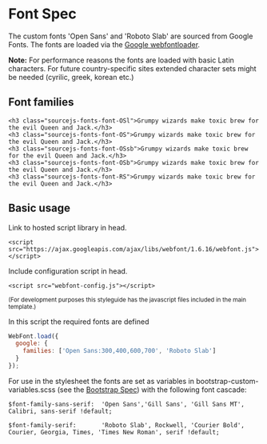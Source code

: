 # Font Spec

The custom fonts 'Open Sans' and 'Roboto Slab' are sourced from Google Fonts.
The fonts are loaded via the [Google webfontloader](https://github.com/typekit/webfontloader).

<b>Note:</b>
For performance reasons the fonts are loaded with basic Latin characters. For future country-specific sites extended character sets might be needed (cyrilic, greek, korean etc.)



## Font families
```example
<h3 class="sourcejs-fonts-font-OSl">Grumpy wizards make toxic brew for the evil Queen and Jack.</h3>
<h3 class="sourcejs-fonts-font-OS">Grumpy wizards make toxic brew for the evil Queen and Jack.</h3>
<h3 class="sourcejs-fonts-font-OSsb">Grumpy wizards make toxic brew for the evil Queen and Jack.</h3>
<h3 class="sourcejs-fonts-font-OSb">Grumpy wizards make toxic brew for the evil Queen and Jack.</h3>
<h3 class="sourcejs-fonts-font-RS">Grumpy wizards make toxic brew for the evil Queen and Jack.</h3>
```

## Basic usage
Link to hosted script library in head.
```
<script src="https://ajax.googleapis.com/ajax/libs/webfont/1.6.16/webfont.js"></script>
```
Include configuration script in head.
```
<script src="webfont-config.js"></script>
```
<sup>(For development purposes this styleguide has the javascript files included in the main template.)</sup>

In this script the required fonts are defined

```javascript
WebFont.load({
  google: {
    families: ['Open Sans:300,400,600,700', 'Roboto Slab']
  }
});
```

For use in the stylesheet the fonts are set as variables in bootstrap-custom-variables.scss (see the [Bootstrap Spec](/specs/00-Utilities/bootstrap/)) with the following font cascade:

```pre
$font-family-sans-serif:  'Open Sans','Gill Sans', 'Gill Sans MT', Calibri, sans-serif !default;

$font-family-serif:       'Roboto Slab', Rockwell, 'Courier Bold', Courier, Georgia, Times, 'Times New Roman', serif !default;
```
